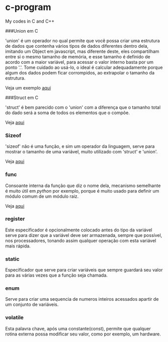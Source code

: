 # c-program
My codes in C and C++

###Union em C

'union' é um operador no qual permite que você possa criar uma estrutura de dados que contenha vários tipos de dados diferentes dentro dela, imitando um Object em javascript, mas diferente deste, eles compartilham entre si o mesmo tamanho de memória, e esse tamanho é definido de acordo com a maior variável, para acessar o valor interno basta por um ponto '.'. Tome cuidado ao usá-lo, o ideal é calcular adequadamente porque algum dos dados podem ficar corrompidos, ao extrapolar o tamanho da estrutura.

Veja um exemplo [aqui](https://github.com/Leandro-Araujo/c-program/blob/master/union.c)

###Struct em C

'struct' é bem parecido com o 'union' com a diferença que o tamanho total do dado será a soma de todos os elementos que o compõe.

Veja [aqui](https://github.com/Leandro-Araujo/c-program/blob/master/struct.c)

### Sizeof

'sizeof' não é uma função, e sim um operador da linguagem, serve para mostrar o tamanho de uma variável, muito utilizado com 'struct' e 'union'.

Veja [aqui](https://github.com/Leandro-Araujo/c-program/blob/master/sizeof.c)

### __func__

Consoante interna da função que diz o nome dela, mecanismo semelhante é muito útil em *python* por exemplo, porque é muito usado para definir um módulo comum de um módulo raiz.

Veja [aqui](https://github.com/Leandro-Araujo/c-program/blob/master/__func__.c)

### register

Este especificador é opcionalmente colocado antes do tipo da variável serve para dizer que a variável deve ser armazenada, sempre que possível, nos processadores, tonando assim qualquer operação com esta variável mais rápida.

### static

Especificador que serve para criar variáveis que sempre guardará seu valor para as várias vezes que a função seja chamada.

### enum

Serve para criar uma sequencia de numeros inteiros acessados apartir de um conjunto de variáveis.

### volatile

Esta palavra chave, após uma constante(const), permite que qualquer rotina externa possa modificar seu valor, como por exemplo, um hardware.
